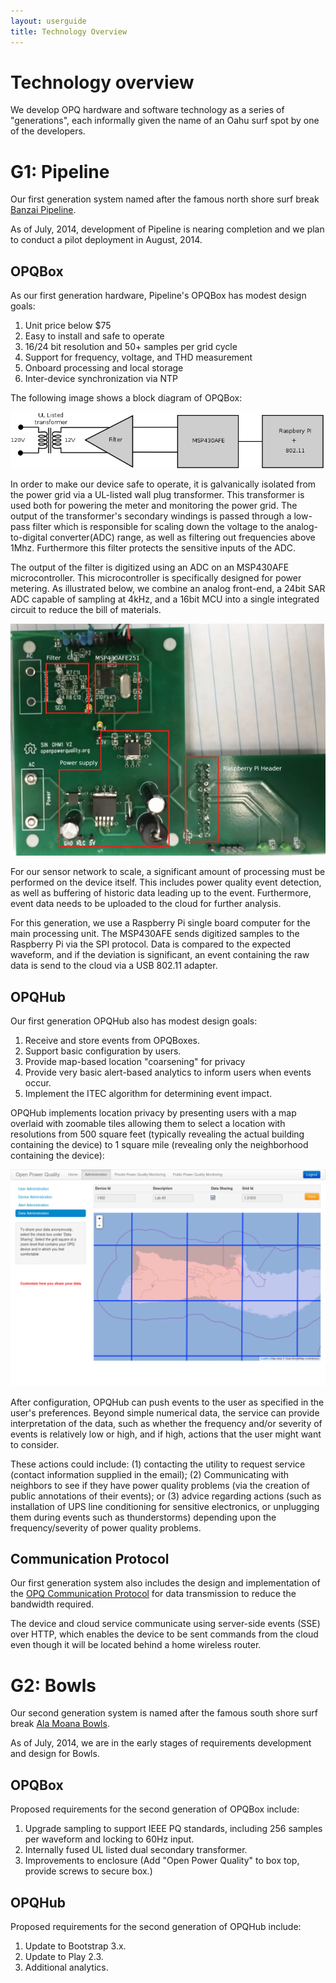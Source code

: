 ```yaml
---
layout: userguide
title: Technology Overview
---
```


# Technology overview

We develop OPQ hardware and software technology as a series of "generations", each informally given the name of an Oahu surf spot by one of the developers. 

# G1: Pipeline

Our first generation system named after the famous north shore surf break [Banzai Pipeline](http://en.wikipedia.org/wiki/Banzai_Pipeline).

As of July, 2014, development of Pipeline is nearing completion and we plan to conduct a pilot deployment in August, 2014.

## OPQBox

As our first generation hardware, Pipeline's OPQBox has modest design goals:

  1. Unit price below $75
  2. Easy to install and safe to operate
  3. 16/24 bit resolution and 50+ samples per grid cycle
  4. Support for frequency, voltage, and THD measurement
  5. Onboard processing and local storage
  6. Inter-device synchronization via NTP

The following image shows a block diagram of OPQBox:

<img src="../images/hardware-block-diagram.png" class="center-block img-responsive">

In order to make our device safe to operate, it is galvanically isolated from the power grid via a UL-listed wall plug transformer. This transformer is used both for powering the meter and monitoring the power grid. The output of the transformer's secondary windings is passed through a low-pass filter which is responsible for scaling down the voltage to the analog-to-digital converter(ADC) range, as well as filtering out frequencies above 1Mhz. Furthermore this filter protects the sensitive inputs of the ADC.

The output of the filter is digitized using an ADC on an MSP430AFE microcontroller. This microcontroller is specifically designed for power metering. As illustrated below, we combine an analog front-end, a 24bit SAR ADC capable of sampling at 4kHz, and a 16bit MCU into a single integrated circuit to reduce the bill of materials. 

<img src="../images/board3.png" class="center-block img-responsive">

For our sensor network to scale, a significant amount of processing must be performed on the device itself. This includes power quality event detection, as well as buffering of historic data leading up to the event. Furthermore, event data needs to be uploaded to the cloud for further analysis. 

For this generation, we use a Raspberry Pi single board computer for the main processing unit. The MSP430AFE sends digitized samples to the Raspberry Pi via the SPI protocol. Data is compared to the expected waveform, and if the deviation is significant, an event containing the raw data is send to the cloud via a USB 802.11 adapter. 

## OPQHub

Our first generation OPQHub also has modest design goals:

  1. Receive and store events from OPQBoxes.
  2. Support basic configuration by users.
  3. Provide map-based location "coarsening" for privacy 
  4. Provide very basic alert-based analytics to inform users when events occur. 
  5. Implement the ITEC algorithm for determining event impact.

OPQHub implements location privacy by presenting users with a map overlaid with zoomable tiles allowing them to select a location with resolutions from 500 square feet (typically revealing the actual building containing the device) to 1 square mile (revealing only the neighborhood containing the device):

<img src="../images/cloud-grid.png" class="center-block img-responsive">

After configuration, OPQHub can push events to the user as specified in the user's preferences.  Beyond simple numerical data, the service can provide interpretation of the data, such as whether the frequency and/or severity of events is relatively low or high, and if high, actions that the user might want to consider.  

These actions could include: (1) contacting the utility to request service (contact information supplied in the email); (2) Communicating with neighbors to see if they have power quality problems (via the creation of public annotations of their events); or (3) advice regarding actions (such as installation of UPS line conditioning for sensitive electronics, or unplugging them during events such as thunderstorms) depending upon the frequency/severity of power quality problems.

## Communication Protocol

Our first generation system also includes the design and implementation of the [OPQ Communication Protocol](https://github.com/openpowerquality/opq/wiki/OPQ-Communication-Protocol) for data transmission to reduce the bandwidth required. 

The device and cloud service communicate using server-side events (SSE) over HTTP, which enables the device to be sent commands from the cloud even though it will be located behind a home wireless router.

# G2: Bowls

Our second generation system is named after the famous south shore surf break [Ala Moana Bowls](http://www.surf-oahu.com/surf_breaks/south_shore/bowls_kaisers.php).

As of July, 2014, we are in the early stages of requirements development and design for Bowls.
 
## OPQBox

Proposed requirements for the second generation of OPQBox include:

  1. Upgrade sampling to support IEEE PQ standards, including 256 samples per waveform and locking to 60Hz input.
  2. Internally fused UL listed dual secondary transformer.
  3. Improvements to enclosure (Add "Open Power Quality" to box top, provide screws to secure box.)
  
## OPQHub

Proposed requirements for the second generation of OPQHub include:

  1. Update to Bootstrap 3.x.
  2. Update to Play 2.3.
  3. Additional analytics.
  
  
  


 
 









